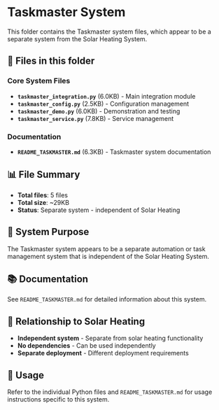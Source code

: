 # Taskmaster System

This folder contains the Taskmaster system files, which appear to be a separate system from the Solar Heating System.

## 📁 **Files in this folder**

### **Core System Files**
- **`taskmaster_integration.py`** (6.0KB) - Main integration module
- **`taskmaster_config.py`** (2.5KB) - Configuration management
- **`taskmaster_demo.py`** (6.0KB) - Demonstration and testing
- **`taskmaster_service.py`** (7.8KB) - Service management

### **Documentation**
- **`README_TASKMASTER.md`** (6.3KB) - Taskmaster system documentation

## 📊 **File Summary**

- **Total files**: 5 files
- **Total size**: ~29KB
- **Status**: Separate system - independent of Solar Heating

## 🎯 **System Purpose**

The Taskmaster system appears to be a separate automation or task management system that is independent of the Solar Heating System.

## 📚 **Documentation**

See `README_TASKMASTER.md` for detailed information about this system.

## 🔗 **Relationship to Solar Heating**

- **Independent system** - Separate from solar heating functionality
- **No dependencies** - Can be used independently
- **Separate deployment** - Different deployment requirements

## 🚀 **Usage**

Refer to the individual Python files and `README_TASKMASTER.md` for usage instructions specific to this system.
